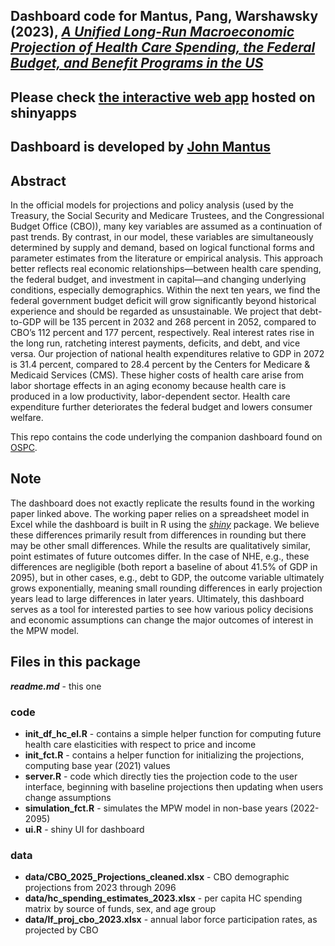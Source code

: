 
## Dashboard code for Mantus, Pang, Warshawsky (2023), [*A Unified Long-Run Macroeconomic Projection of Health Care Spending, the Federal Budget, and Benefit Programs in the US*](https://www.aei.org/research-products/working-paper/a-unified-long-run-macroeconomic-projection-of-health-care-spending-the-federal-budget-and-benefit-programs-in-the-us/)

## Please check [the interactive web app](https://ospc.shinyapps.io/ospc_mpw_dashboard/) hosted on shinyapps
## Dashboard is developed by [John Mantus](https://www.johnmantus.com/)

## Abstract
In the official models for projections and policy analysis (used by the Treasury, the Social Security and Medicare Trustees, and the Congressional Budget Office (CBO)), many key variables are assumed as a continuation of past trends. By contrast, in our model, these variables are simultaneously determined by supply and demand, based on logical functional forms and parameter estimates from the literature or empirical analysis. This approach better reflects real economic relationships—between health care spending, the federal budget, and investment in capital—and changing underlying conditions, especially demographics. Within the next ten years, we find the federal government budget deficit will grow significantly beyond historical experience and should be regarded as unsustainable. We project that debt-to-GDP will be 135 percent in 2032 and 268 percent in 2052, compared to CBO’s 112 percent and 177 percent, respectively. Real interest rates rise in the long run, ratcheting interest payments, deficits, and debt, and vice versa. Our projection of national health expenditures relative to GDP in 2072 is 31.4 percent, compared to 28.4 percent by the Centers for Medicare & Medicaid Services (CMS). These higher costs of health care arise from labor shortage effects in an aging economy because health care is produced in a low productivity, labor-dependent sector. Health care expenditure further deteriorates the federal budget and lowers consumer welfare.

This repo contains the code underlying the companion dashboard found on [OSPC](https://www.ospc.org/portfolio/).


## Note

The dashboard does not exactly replicate the results found in the working paper linked above. The working paper relies on a spreadsheet model in Excel while the dashboard is built in R using the [*shiny*](https://www.rstudio.com/products/shiny/) package. We believe these differences primarily result from differences in rounding but there may be other small differences. While the results are qualitatively similar, point estimates of future outcomes differ. In the case of NHE, e.g., these differences are negligible (both report a baseline of about 41.5% of GDP in 2095), but in other cases, e.g., debt to GDP, the outcome variable ultimately grows exponentially, meaning small rounding differences in early projection years lead to large differences in later years.
Ultimately, this dashboard serves as a tool for interested parties to see how various policy decisions and economic assumptions can change the major outcomes of interest in the MPW model.

## Files in this package

***readme.md*** - this one

### code
- **init_df_hc_el.R** - contains a simple helper function for computing future health care elasticities with respect to price and income
- **init_fct.R** - contains a helper function for initializing the projections, computing base year (2021) values
- **server.R** - code which directly ties the projection code to the user interface, beginning with baseline projections then updating when users change assumptions
- **simulation_fct.R** - simulates the MPW model in non-base years (2022-2095)
- **ui.R** - shiny UI for dashboard

### data
- **data/CBO_2025_Projections_cleaned.xlsx** - CBO demographic projections from 2023 through 2096
- **data/hc_spending_estimates_2023.xlsx** - per capita HC spending matrix by source of funds, sex, and age group
- **data/lf_proj_cbo_2023.xlsx** - annual labor force participation rates, as projected by CBO
